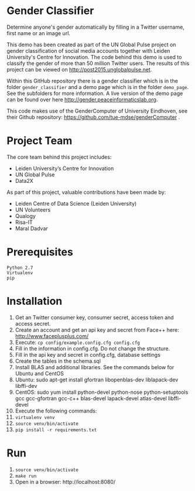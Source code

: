 # Gender Classifier

Determine anyone's gender automatically by filling in a Twitter 
username, first name or an image url.

This demo has been created as part of the UN Global Pulse project on 
gender classification of social media accounts together with Leiden 
University's Centre for Innovation. The code behind this demo is used 
to classify the gender of more than 50 million Twitter users. 
The results of this project can be viewed on 
http://post2015.unglobalpulse.net.

Within this GitHub repository there is a gender classifier which is in the folder 
`gender_classifier` and a demo page which is in the folder `demo_page`. 
See the subfolders for more information. A live version of the demo 
page can be found over here http://gender.peaceinformaticslab.org. 

This code makes use of the GenderComputer of University Eindhoven, see 
their Github repository: https://github.com/tue-mdse/genderComputer .


# Project Team

The core team behind this project includes: 

- Leiden University’s Centre for Innovation
- UN Global Pulse
- Data2X

As part of this project, valuable contributions have been made by:

- Leiden Centre of Data Science (Leiden University)
- UN Volunteers
- Qualogy
- Risa-IT
- Maral Dadvar 

# Prerequisites

	Python 2.7
	Virtualenv
	pip


# Installation

1. Get an Twitter consumer key, consumer secret, access token and access secret. 
2. Create an account and get an api key and secret from Face++ here: http://www.faceplusplus.com/
3. Execute: `cp config/example.config.cfg config.cfg`
4. Fill in the information in config.cfg. Do not change the structure.
5. Fill in the api key and secret in config.cfg, database settings
6. Create the tables in the schema.sql
7. Install BLAS and additional libraries. See the commands below for Ubuntu and CentOS
  1. Ubuntu: sudo apt-get install gfortran libopenblas-dev liblapack-dev libffi-dev
  2. CentOS: sudo yum install python-devel python-nose python-setuptools gcc gcc-gfortran gcc-c++ blas-devel lapack-devel atlas-devel libffi-devel
8. Execute the following commands:
  1. `virtualenv venv`
  2. `source venv/bin/activate`
  3. `pip install -r requirements.txt`

# Run

1. `source venv/bin/activate`
2. `make run`
3. Open in a browser: http://localhost:8080/
